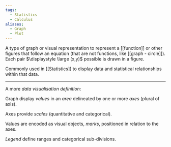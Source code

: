 ```yaml
---
tags:
  - Statistics
  - Calculus
aliases:
  - Graph
  - Plot
---
```

A type of graph or visual representation to represent a [[function]] or other figures that follow an equation (that are not functions, like [[graph - circle]]). Each pair $\displaystyle \large (x,y)$ possible is drawn in a figure.

Commonly used in [[Statistics]] to display data and statistical relationships within that data.

---

A more *data visualisation definition*:

Graph display *values* in an *area* delineated by one or more *axes* (plural of axis).

Axes provide *scales* (quantitative and categorical).

Values are encoded as visual objects, *marks*, positioned in relation to the axes.

*Legend* define ranges and categorical sub-divisions.

